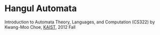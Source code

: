 # Hangul Automata

Introduction to Automata Theory, Languages, and Computation (CS322) by Kwang-Moo Choe, [KAIST](http://www.kaist.ac.kr), 2012 Fall
